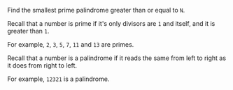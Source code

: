 Find the smallest prime palindrome greater than or equal to `N`.

Recall that a number is prime if it's only divisors are `1` and itself, and it is greater than `1`. 

For example, `2`, `3`, `5`, `7`, `11` and `13` are primes.

Recall that a number is a palindrome if it reads the same from left to right as it does from right to left. 

For example, `12321` is a palindrome.